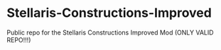 # Stellaris-Constructions-Improved
Public repo for the Stellaris Constructions Improved Mod (ONLY VALID REPO!!!)
